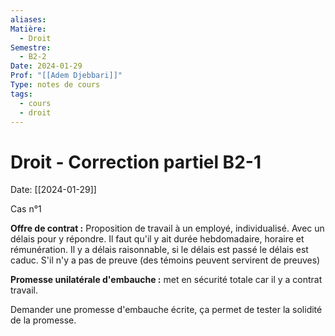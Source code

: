 ```yaml
---
aliases:
Matière:
  - Droit
Semestre:
  - B2-2
Date: 2024-01-29
Prof: "[[Adem Djebbari]]"
Type: notes de cours
tags:
  - cours
  - droit
---
```

# Droit - Correction partiel B2-1
Date: [[2024-01-29]] 

Cas n°1 

**Offre de contrat :**  Proposition de travail à un employé, individualisé. Avec un délais pour y répondre. Il faut qu'il y ait durée hebdomadaire, horaire et rémunération. Il y a délais raisonnable, si le délais est passé le délais est caduc. 
S'il n'y a pas de preuve (des témoins peuvent servirent de preuves)

**Promesse unilatérale d'embauche :** met en sécurité totale car il y a contrat travail. 

Demander une promesse d'embauche écrite, ça permet de tester la solidité de la promesse. 

